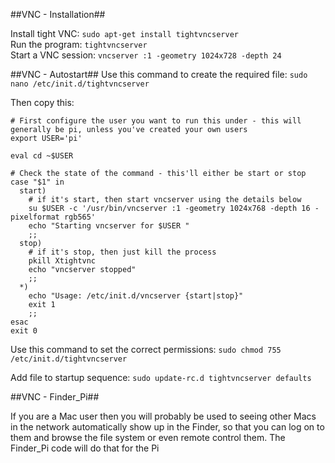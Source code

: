 ##VNC - Installation##

Install tight VNC: ```sudo apt-get install tightvncserver```  
Run the program: ```tightvncserver```  
Start a VNC session: ```vncserver :1 -geometry 1024x728 -depth 24```  

##VNC - Autostart##
Use this command to create the required file: ```sudo nano /etc/init.d/tightvncserver```   
   
Then copy this:   
```
# First configure the user you want to run this under - this will generally be pi, unless you've created your own users
export USER='pi'

eval cd ~$USER

# Check the state of the command - this'll either be start or stop 
case "$1" in
  start)
    # if it's start, then start vncserver using the details below
    su $USER -c '/usr/bin/vncserver :1 -geometry 1024x768 -depth 16 -pixelformat rgb565'
    echo "Starting vncserver for $USER "
    ;;
  stop)
    # if it's stop, then just kill the process
    pkill Xtightvnc
    echo "vncserver stopped"
    ;;
  *)
    echo "Usage: /etc/init.d/vncserver {start|stop}"
    exit 1
    ;;
esac
exit 0
```  
   
Use this command to set the correct permissions:   ```sudo chmod 755 /etc/init.d/tightvncserver```  

Add file to startup sequence:   ```sudo update-rc.d tightvncserver defaults```

##VNC - Finder_Pi##

If you are a Mac user then you will probably be used to seeing other Macs in the network automatically show up in the Finder, so that you can log on to them and browse the file system or even remote control them.
The Finder_Pi code will do that for the Pi
